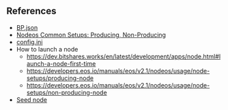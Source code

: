## References
* [BP.json]()
* [Nodeos Common Setups: Producing, Non-Producing](https://developers.eos.io/manuals/eos/v2.1/nodeos/usage/node-setups/index)
* [config.ini](https://github.com/CryptoLions/EOS-MainNet/blob/master/config.ini)
* How to launch a node
	- https://dev.bitshares.works/en/latest/development/apps/node.html#launch-a-node-first-time
	- https://developers.eos.io/manuals/eos/v2.1/nodeos/usage/node-setups/producing-node
	- https://developers.eos.io/manuals/eos/v2.1/nodeos/usage/node-setups/non-producing-node
* [Seed node](https://academy.bit2me.com/en/what-is-a-seed-node/)